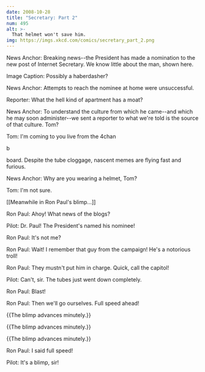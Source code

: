 ```yaml
---
date: 2008-10-28
title: "Secretary: Part 2"
num: 495
alt: >-
  That helmet won't save him.
img: https://imgs.xkcd.com/comics/secretary_part_2.png
---
```

News Anchor: Breaking news--the President has made a nomination to the new post of Internet Secretary. We know little about the man, shown here.

Image Caption: Possibly a haberdasher?

News Anchor: Attempts to reach the nominee at home were unsuccessful.

Reporter: What the hell kind of apartment has a moat?

News Anchor: To understand the culture from which he came--and which he may soon administer--we sent a reporter to what we're told is the source of that culture. Tom?

Tom: I'm coming to you live from the 4chan 

b

 board. Despite the tube cloggage, nascent memes are flying fast and furious.

News Anchor: Why are you wearing a helmet, Tom?

Tom: I'm not sure.

[[Meanwhile in Ron Paul's blimp...]]

Ron Paul: Ahoy! What news of the blogs?

Pilot: Dr. Paul! The President's named his nominee!

Ron Paul: It's not me?

Ron Paul: Wait! I remember that guy from the campaign! He's a notorious troll!

Ron Paul: They mustn't put him in charge. Quick, call the capitol!

Pilot: Can't, sir. The tubes just went down completely.

Ron Paul: Blast!

Ron Paul: Then we'll go ourselves. Full speed ahead!

{{The blimp advances minutely.}}

{{The blimp advances minutely.}}

{{The blimp advances minutely.}}

Ron Paul: I said full speed!

Pilot: It's a blimp, sir!

